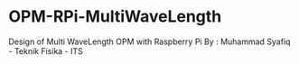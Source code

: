 # OPM-RPi-MultiWaveLength
Design of Multi WaveLength OPM with Raspberry Pi
By : Muhammad Syafiq - Teknik Fisika - ITS
